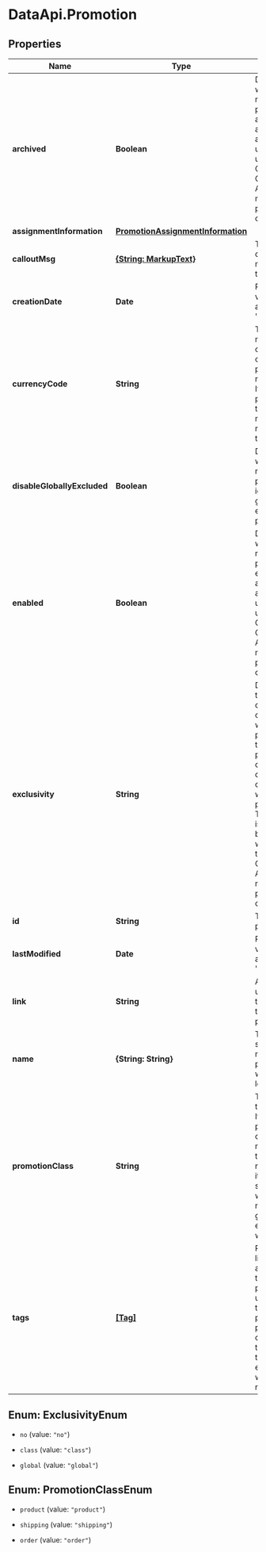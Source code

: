 # DataApi.Promotion

## Properties

Name | Type | Description | Notes
------------ | ------------- | ------------- | -------------
**archived** | **Boolean** | Determines whether or not this promotion is archived. This attribute is allowed to be updated when using the Open  Commerce API to update multiple promotions at once. | [optional] 
**assignmentInformation** | [**PromotionAssignmentInformation**](PromotionAssignmentInformation.md) |  | [optional] 
**calloutMsg** | [**{String: MarkupText}**](MarkupText.md) | The localized callout message of the promotion. | [optional] 
**creationDate** | **Date** | Returns the value of attribute &#39;creationDate&#39;. | [optional] [readonly] 
**currencyCode** | **String** | The ISO 4217 mnemonic code of the currency this promotion is restricted to. If not populated, then there is no  currency restriction on the promotion. | [optional] 
**disableGloballyExcluded** | **Boolean** | Determines whether or not this promotion ignores the global product exclusions for promotions. | [optional] 
**enabled** | **Boolean** | Determines whether or not this promotion is enabled. This attribute is allowed to be updated when using the Open  Commerce API to update multiple promotions at once. | [optional] 
**exclusivity** | **String** | Determines if the promotion can be combined with other promotions of the same promotion class or if it cannot be  combined with any other promotions. This attribute is allowed to be updated when using the Open Commerce API to  update multiple promotions at once. | [optional] 
**id** | **String** | The id for the promotion. | [optional] 
**lastModified** | **Date** | Returns the value of attribute &#39;lastModified&#39;. | [optional] [readonly] 
**link** | **String** | A URL that is used to get the details of this promotion. | [optional] 
**name** | **{String: String}** | The user supplied name of this promotion, which can be localized | [optional] 
**promotionClass** | **String** | The class of the promotion. If the promotion class is modified, then the promotion rule and all of its values,  such as whether or not to disable global product exclusions, will be reset. | [optional] 
**tags** | [**[Tag]**](Tag.md) | Returns the list of tags assigned to this promotion. If used to set the tags on a promotion, the promotion will  only have the tags passed in the input. Any existing tags will be removed. | [optional] 



## Enum: ExclusivityEnum


* `no` (value: `"no"`)

* `class` (value: `"class"`)

* `global` (value: `"global"`)





## Enum: PromotionClassEnum


* `product` (value: `"product"`)

* `shipping` (value: `"shipping"`)

* `order` (value: `"order"`)




